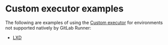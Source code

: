 # Custom executor examples

The following are examples of using the [Custom executor](../custom.md)
for environments not supported natively by GitLab Runner:

- [LXD](lxd.md)
